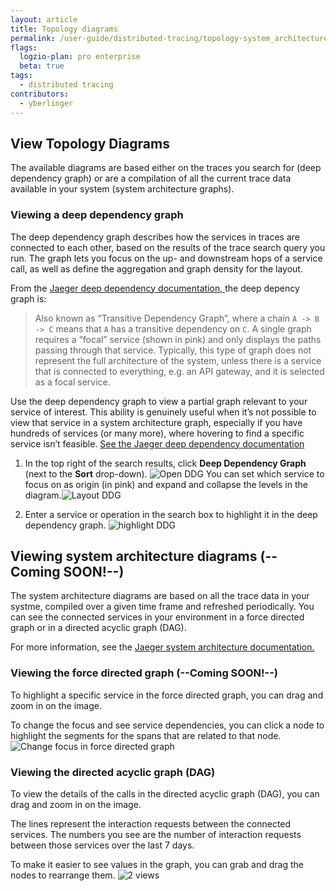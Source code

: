 ```yaml
---
layout: article
title: Topology diagrams
permalink: /user-guide/distributed-tracing/topology-system_architecture
flags:
  logzio-plan: pro enterprise
  beta: true
tags:
  - distributed tracing
contributors:
  - yberlinger
---
```


## View Topology Diagrams   
The available diagrams are based either on the traces you search for (deep dependency graph) or are a compilation of all the current trace data available in your system (system architecture graphs).

### Viewing a deep dependency graph
The deep dependency graph describes how the services in traces are connected to each other, based on the results of the trace search query you run.  The graph lets you focus on the up- and downstream hops of a service call, as well as define the aggregation and graph density for the  layout. 

From the <a href="https://www.jaegertracing.io/docs/latest/features/#deep-dependency-graph" target="_blank">Jaeger deep dependency documentation, <i class="fas fa-external-link-alt"></i> </a> the deep depency graph is:

> Also known as “Transitive Dependency Graph”, where a chain `A -> B -> C` means that `A` has a transitive dependency  on `C`. A single graph requires a “focal” service (shown in pink) and only displays the paths passing through that service. Typically, this type of graph does not represent the full architecture of the system, unless there is a service that is connected to everything, e.g. an API gateway, and it is selected as a focal service.

Use the deep dependency graph to view a partial graph relevant to your service of interest. 
This ability is genuinely useful when it’s not possible to view that service in a system architecture graph, especially if you have hundreds of services (or many more), where hovering to find a specific service isn’t feasible. <a href="https://www.jaegertracing.io/docs/latest/features/#deep-dependency-graph" target="_blank">See the Jaeger deep dependency documentation </a> <i class="fas fa-external-link-alt"></i>

1. In the top right of the search results, click **Deep Dependency Graph** (next to the **Sort** drop-down).
     ![Open DDG](https://dytvr9ot2sszz.cloudfront.net/logz-docs/distributed-tracing/open-ddg.png) You can set which service to focus on as origin (in pink) and expand and collapse the levels in the diagram.![Layout DDG](https://dytvr9ot2sszz.cloudfront.net/logz-docs/distributed-tracing/deep_depend_graph-layout2.png)

2. Enter a service or operation in the search box to highlight it in the deep dependency graph.
![highlight DDG](https://dytvr9ot2sszz.cloudfront.net/logz-docs/distributed-tracing/ddgraph_highligh.png)

 
## Viewing system architecture diagrams   (--Coming SOON!--)
The system architecture diagrams are based on all the trace data in your systme, compiled over a given time frame and refreshed periodically. You can see the connected services in your environment in a force directed graph or in a directed acyclic graph (DAG). 

For more information, see the <a href = "https://www.jaegertracing.io/docs/1.20/features/#system-architecture" target="_blank">Jaeger system architecture documentation. </a> 

### Viewing the force directed graph  (--Coming SOON!--)
To highlight a specific service in the force directed graph, you can drag and zoom in on the image. 

To change the focus and see service dependencies, you can click a node to highlight the segments for the spans that are related to that node.
![Change focus in force directed graph](https://dytvr9ot2sszz.cloudfront.net/logz-docs/distributed-tracing/fgraph-animated.gif)

### Viewing the directed acyclic graph (DAG)
To view the details of the calls in the directed acyclic graph (DAG), you can drag and zoom in on the image. 

The lines represent the interaction requests between the connected services. The numbers you see are the number of interaction requests between those services over the last 7 days.

To make it easier to see values in the graph, you can grab and drag the nodes to rearrange them.
![2 views](https://dytvr9ot2sszz.cloudfront.net/logz-docs/distributed-tracing/dist_tr-dag-2views.png)